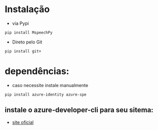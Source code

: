 # Instalação
- via Pypi
```commandline
pip install MspeechPy
```
- Direto pelo Git
```commandline
pip install git+
```

# dependências:
- caso necessite instale manualmente 
```commandline
pip install azure-identity azure-spe
```

##  instale o azure-developer-cli para seu sitema:
- [site oficial](https://learn.microsoft.com/pt-br/azure/developer/azure-developer-cli/install-azd?tabs=winget-windows%2Cbrew-mac%2Cscript-linux&pivots=os-linux)
